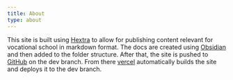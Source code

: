 ```yaml
---
title: About
type: about
---
```


This site is built using [Hextra](https://github.com/imfing/hextra) to allow for publishing content relevant for vocational school in markdown format. The docs are created using [Obsidian](https://obsidian.md/) and then added to the folder structure. After that, the site is pushed to [GitHub](https://github.com/HuckleberryLovesYou/bs) on the dev branch. From there [vercel](https://vercel.com/) automatically builds the site and deploys it to the dev branch.